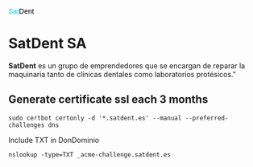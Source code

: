 <span style="color:#08ccfc; font-family: 'OCR A Std', sans-serif;" >Sat</span><span style="color:#000000; font-family: 'OCR A Std', sans-serif;">Dent</span>

# SatDent SA

**SatDent** es un grupo de emprendedores que se encargan de reparar la maquinaria tanto de clínicas dentales como laboratorios protésicos."


## Generate certificate ssl each 3 months
```
sudo certbot certonly -d '*.satdent.es' --manual --preferred-challenges dns
```

Include TXT in DonDominio

```
nslookup -type=TXT _acme-challenge.satdent.es 
```


